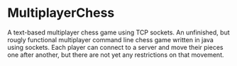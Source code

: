 # MultiplayerChess
A text-based multiplayer chess game using TCP sockets.
An unfinished, but rougly functional multiplayer command line chess game written in java using sockets. 
Each player can connect to a server and move their pieces one after another, but there are not yet any
restrictions on that movement.
